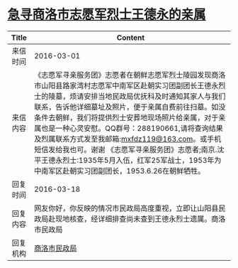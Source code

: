 # <a href="http://www.shangluo.gov.cn/zmhd/ldxxxx.jsp?urltype=leadermail.LeaderMailContentUrl&wbtreeid=1112&leadermailid=3522">急寻商洛市志愿军烈士王德永的亲属</a>
|Title|Content|
|:---:|---|
|来信时间|2016-03-01|
|来信内容|《志愿军寻亲服务团》志愿者在朝鲜志愿军烈士陵园发现商洛市山阳县路家湾村志愿军中南军区赴朝实习团副团长王德永烈士的陵墓，烦请安排当地民政局优抚科及时通知其家人与我们联系，告诉他详细墓址及照片，便于亲属自费前往扫墓。如没条件去朝鲜，我们将提供烈士安葬地现场照片给亲属，对于亲属也是一种心灵安慰。QQ群号：288190661,请将查询结果及烈属联系方式发至我邮箱:mxfdz119@163.com。或手机短信发给我也可。谢谢 《志愿军寻亲服务团》志愿者;南京.沈平王德永烈士:1935年5月入伍，红军25军战士，1953年为中南军区赴朝实习团副团长，1953.6.26在朝鲜牺牲。|
|回复时间|2016-03-18|
|回复内容|网友你好，你反映的情况市民政局高度重视，立即让山阳县民政局赴现地核查，经详细排查尚未查到王德永烈士遗属。商洛市民政局|
|回复机构|<a href="../../categories/agencies/商洛市民政局.md">商洛市民政局</a>|
